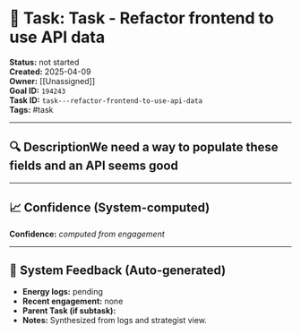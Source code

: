 
# 📝 Task: Task - Refactor frontend to use API data

**Status:** not started  
**Created:** 2025-04-09  
**Owner:** [[Unassigned]]  
**Goal ID:** `194243`  
**Task ID:** `task---refactor-frontend-to-use-api-data`  
**Tags:** #task

---

## 🔍 DescriptionWe need a way to populate these fields and an API seems good

---

## 📈 Confidence (System-computed)
**Confidence:** _computed from engagement_  

---

## 🧠 System Feedback (Auto-generated)
- **Energy logs:** pending  
- **Recent engagement:** none  
- **Parent Task (if subtask):**  
- **Notes:** Synthesized from logs and strategist view.
